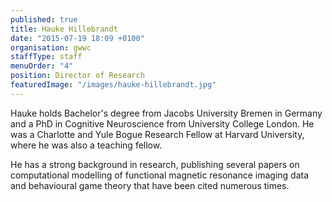 ```yaml
---
published: true
title: Hauke Hillebrandt
date: "2015-07-19 18:09 +0100"
organisation: gwwc
staffType: staff
menuOrder: "4"
position: Director of Research
featuredImage: "/images/hauke-hillebrandt.jpg"
---
```




Hauke holds Bachelor's degree from Jacobs University Bremen in Germany and a PhD in Cognitive Neuroscience from University College London. He was a Charlotte and Yule Bogue Research Fellow at Harvard University, where he was also a teaching fellow.

He has a strong background in research, publishing several papers on computational modelling of functional magnetic resonance imaging data and behavioural game theory that have been cited numerous times.
